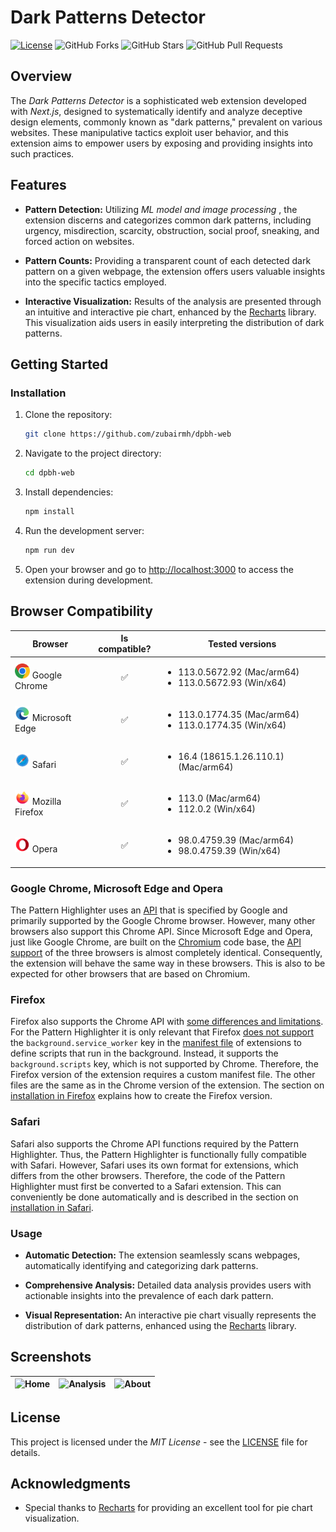 


# Dark Patterns Detector


[![License](https://img.shields.io/badge/License-MIT-blue.svg)](LICENSE)
![GitHub Forks](https://img.shields.io/github/forks/zubairmh/dpbh-web?style=social)
![GitHub Stars](https://img.shields.io/github/stars/zubairmh/dpbh-web?style=social)
![GitHub Pull Requests](https://img.shields.io/github/issues-pr/zubairmh/dpbh-web?style=social)
## Overview

The *Dark Patterns Detector* is a sophisticated web extension developed with *Next.js*, designed to systematically identify and analyze deceptive design elements, commonly known as "dark patterns," prevalent on various websites. These manipulative tactics exploit user behavior, and this extension aims to empower users by exposing and providing insights into such practices.

## Features

- **Pattern Detection:** Utilizing *ML model and image processing* , the extension discerns and categorizes common dark patterns, including urgency, misdirection, scarcity, obstruction, social proof, sneaking, and forced action on websites.

- **Pattern Counts:** Providing a transparent count of each detected dark pattern on a given webpage, the extension offers users valuable insights into the specific tactics employed.

- **Interactive Visualization:** Results of the analysis are presented through an intuitive and interactive pie chart, enhanced by the [Recharts](https://recharts.org/) library. This visualization aids users in easily interpreting the distribution of dark patterns.

## Getting Started

### Installation

1. Clone the repository:

   ```bash
   git clone https://github.com/zubairmh/dpbh-web
   ```

2. Navigate to the project directory:

   ```bash
   cd dpbh-web
   ```

3. Install dependencies:

   ```bash
   npm install
   ```

4. Run the development server:

   ```bash
   npm run dev
   ```

5. Open your browser and go to [http://localhost:3000](http://localhost:3000) to access the extension during development.

## Browser Compatibility
| Browser         	| Is compatible? 	| Tested versions                                                               	|
|-----------------	|:--------------:	|-------------------------------------------------------------------------------	|
| <img src="https://raw.githubusercontent.com/edent/SuperTinyIcons/master/images/svg/chrome.svg" width="24px" style="background: white" /> Google Chrome   	|        ✅       	| <ul><li>113.0.5672.92 (Mac/arm64)</li><li>113.0.5672.93 (Win/x64)</li></ul> 	|
| <img src="https://raw.githubusercontent.com/edent/SuperTinyIcons/master/images/svg/edge.svg" width="24px" style="background: white" /> Microsoft Edge  	|        ✅       	| <ul><li>113.0.1774.35 (Mac/arm64)</li><li>113.0.1774.35 (Win/x64)</li></ul>   	|
| <img src="https://raw.githubusercontent.com/edent/SuperTinyIcons/master/images/svg/safari.svg" width="24px" style="background: white" /> Safari          	|        ✅       	| <ul><li>16.4 (18615.1.26.110.1) (Mac/arm64)</ul></li>                            	|
| <img src="https://raw.githubusercontent.com/edent/SuperTinyIcons/master/images/svg/firefox.svg" width="24px" style="background: white" /> Mozilla Firefox 	|        ✅       	| <ul><li>113.0 (Mac/arm64)</li><li>112.0.2 (Win/x64)</li></ul>   	|
| <img src="https://raw.githubusercontent.com/edent/SuperTinyIcons/master/images/svg/opera.svg" width="24px" style="background: white" /> Opera           	|        ✅       	| <ul><li>98.0.4759.39 (Mac/arm64)</li><li>98.0.4759.39 (Win/x64)</ul></li>       	|

### Google Chrome, Microsoft Edge and Opera
The Pattern Highlighter uses an [API](https://developer.chrome.com/docs/extensions/reference/) that is specified by Google and primarily supported by the Google Chrome browser. However, many other browsers also support this Chrome API. Since Microsoft Edge and Opera, just like Google Chrome, are built on the [Chromium](https://en.wikipedia.org/wiki/Chromium_(web_browser)) code base, the [API support](https://developer.mozilla.org/en-US/docs/Mozilla/Add-ons/WebExtensions/Browser_support_for_JavaScript_APIs) of the three browsers is almost completely identical. Consequently, the extension will behave the same way in these browsers. This is also to be expected for other browsers that are based on Chromium.

### Firefox
Firefox also supports the Chrome API with [some differences and limitations](https://developer.mozilla.org/en-US/docs/Mozilla/Add-ons/WebExtensions/Chrome_incompatibilities). For the Pattern Highlighter it is only relevant that Firefox [does not support](https://developer.mozilla.org/en-US/docs/Mozilla/Add-ons/WebExtensions/manifest.json#browser_compatibility) the `background.service_worker` key in the [manifest file](https://developer.mozilla.org/en-US/docs/Mozilla/Add-ons/WebExtensions/manifest.json) of extensions to define scripts that run in the background. Instead, it supports the `background.scripts` key, which is not supported by Chrome. Therefore, the Firefox version of the extension requires a custom manifest file. The other files are the same as in the Chrome version of the extension. The section on [installation in Firefox](#firefox) explains how to create the Firefox version.

### Safari
Safari also supports the Chrome API functions required by the Pattern Highlighter. Thus, the Pattern Highlighter is functionally fully compatible with Safari. However, Safari uses its own format for extensions, which differs from the other browsers. Therefore, the code of the Pattern Highlighter must first be converted to a Safari extension. This can conveniently be done automatically and is described in the section on [installation in Safari](#safari-1).
### Usage

- **Automatic Detection:** The extension seamlessly scans webpages, automatically identifying and categorizing dark patterns.

- **Comprehensive Analysis:** Detailed data analysis provides users with actionable insights into the prevalence of each dark pattern.

- **Visual Representation:** An interactive pie chart visually represents the distribution of dark patterns, enhanced using the [Recharts](https://recharts.org/) library.

## Screenshots

![Home](https://github.com/zubairmh/dpbh-web/assets/113838495/0c79f231-a510-4944-a854-48cf954dae19) | ![Analysis](https://github.com/zubairmh/dpbh-web/assets/113838495/23a8fe07-a7b8-4bdd-93a5-706069cd012a) | ![About](https://github.com/zubairmh/dpbh-web/assets/113838495/3bd054c5-f35b-4be8-b3f8-c94ef04f59c8)
:---:|:---:|:---:

## License

This project is licensed under the *MIT License* - see the [LICENSE](LICENSE) file for details.

## Acknowledgments

- Special thanks to [Recharts](https://recharts.org/) for providing an excellent tool for pie chart visualization.
